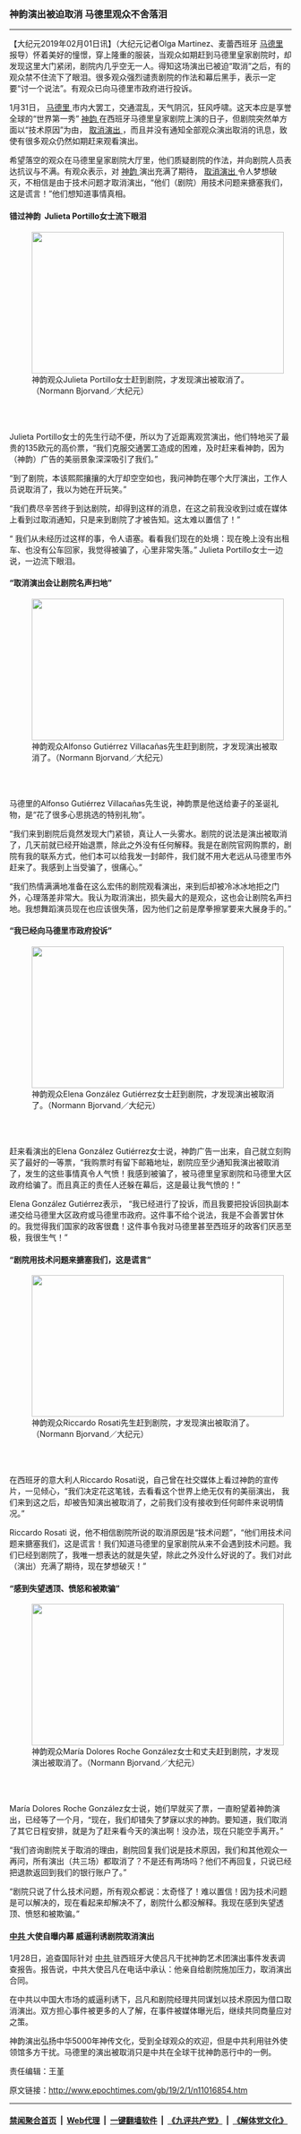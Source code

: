 ### 神韵演出被迫取消 马德里观众不舍落泪
------------------------

<p>
 【大纪元2019年02月01日讯】（大纪元记者Olga Martinez、麦蕾西班牙
 <a href="http://www.epochtimes.com/gb/tag/%E9%A9%AC%E5%BE%B7%E9%87%8C.html">
  马德里
 </a>
 报导）怀着美好的憧憬，穿上隆重的服装，当观众如期赶到马德里皇家剧院时，却发现这里大门紧闭，剧院内几乎空无一人。得知这场演出已被迫“取消”之后，有的观众禁不住流下了眼泪。很多观众强烈谴责剧院的作法和幕后黑手，表示一定要“讨一个说法”。有观众已向马德里市政府进行投诉。
</p>
<p>
 1月31日，
 <a href="http://www.epochtimes.com/gb/tag/%E9%A9%AC%E5%BE%B7%E9%87%8C.html">
  马德里
 </a>
 市内大罢工，交通混乱，天气阴沉，狂风呼啸。这天本应是享誉全球的“世界第一秀”
 <a href="http://www.epochtimes.com/gb/tag/%E7%A5%9E%E9%9F%B5.html">
  神韵
 </a>
 在西班牙马德里皇家剧院上演的日子，但剧院突然单方面以“技术原因”为由，
 <a href="http://www.epochtimes.com/gb/tag/%E5%8F%96%E6%B6%88%E6%BC%94%E5%87%BA.html">
  取消演出
 </a>
 ，而且并没有通知全部观众演出取消的讯息，致使有很多观众仍然如期赶来观看演出。
</p>
<p>
 希望落空的观众在马德里皇家剧院大厅里，他们质疑剧院的作法，并向剧院人员表达抗议与不满。有观众表示，对
 <a href="http://www.epochtimes.com/gb/tag/%E7%A5%9E%E9%9F%B5.html">
  神韵
 </a>
 演出充满了期待，
 <a href="http://www.epochtimes.com/gb/tag/%E5%8F%96%E6%B6%88%E6%BC%94%E5%87%BA.html">
  取消演出
 </a>
 令人梦想破灭，不相信是由于技术问题才取消演出，“他们（剧院）用技术问题来搪塞我们，这是谎言！”他们想知道事情真相。
</p>
<h4>
 错过神韵  Julieta Portillo女士流下眼泪
</h4>
<figure class="wp-caption aligncenter" id="attachment_11016876" style="width: 450px">
 <a href="http://i.epochtimes.com/assets/uploads/2019/02/3.jpeg">
  <img alt="" class="wp-image-11016876 size-medium" height="253" src="http://i.epochtimes.com/assets/uploads/2019/02/3-450x253.jpeg" width="450"/>
 </a>
 <br/><figcaption class="wp-caption-text">
  神韵观众Julieta Portillo女士赶到剧院，才发现演出被取消了。（Normann Bjorvand／大纪元）
 </figcaption><br/>
</figure><br/>
<p>
 Julieta Portillo女士的先生行动不便，所以为了近距离观赏演出，他们特地买了最贵的135欧元的高价票，“我们克服交通罢工造成的困难，及时赶来看神韵，因为（神韵）广告的美丽景象深深吸引了我们。”
</p>
<p>
 “到了剧院，本该熙熙攘攘的大厅却空空如也，我问神韵在哪个大厅演出，工作人员说取消了，我以为她在开玩笑。”
</p>
<p>
 “我们费尽辛苦终于到达剧院，却得到这样的消息，在这之前我没收到过或在媒体上看到过取消通知，只是来到剧院了才被告知。这太难以置信了！”
</p>
<p>
 “ 我们从未经历过这样的事，令人语塞。看看我们现在的处境：现在晚上没有出租车、也没有公车回家，我觉得被骗了，心里非常失落。” Julieta Portillo女士一边说，一边流下眼泪。
</p>
<h4>
 “取消演出会让剧院名声扫地”
</h4>
<figure class="wp-caption aligncenter" id="attachment_11016879" style="width: 450px">
 <a href="http://i.epochtimes.com/assets/uploads/2019/02/1.jpeg">
  <img alt="" class="wp-image-11016879 size-medium" height="253" src="http://i.epochtimes.com/assets/uploads/2019/02/1-450x253.jpeg" width="450"/>
 </a>
 <br/><figcaption class="wp-caption-text">
  神韵观众Alfonso Gutiérrez Villacañas先生赶到剧院，才发现演出被取消了。（Normann Bjorvand／大纪元）
 </figcaption><br/>
</figure><br/>
<p>
 马德里的Alfonso Gutiérrez Villacañas先生说，神韵票是他送给妻子的圣诞礼物，是“花了很多心思挑选的特别礼物”。
</p>
<p>
 “我们来到剧院后竟然发现大门紧锁，真让人一头雾水。剧院的说法是演出被取消了，几天前就已经开始退票，除此之外没有任何解释。我是在剧院官网购票的，剧院有我的联系方式，他们本可以给我发一封邮件，我们就不用大老远从马德里市外赶来了。我感到上当受骗了，很痛心。”
</p>
<p>
 “我们热情满满地准备在这么宏伟的剧院观看演出，来到后却被冷冰冰地拒之门外，心理落差非常大。我认为取消演出，损失最大的是观众，这也会让剧院名声扫地。我想舞蹈演员现在也应该很失落，因为他们之前是摩拳擦掌要来大展身手的。”
</p>
<h4>
 “我已经向马德里市政府投诉”
</h4>
<figure class="wp-caption aligncenter" id="attachment_11016877" style="width: 450px">
 <a href="http://i.epochtimes.com/assets/uploads/2019/02/2.jpeg">
  <img alt="" class="wp-image-11016877 size-medium" height="253" src="http://i.epochtimes.com/assets/uploads/2019/02/2-450x253.jpeg" width="450"/>
 </a>
 <br/><figcaption class="wp-caption-text">
  神韵观众Elena González Gutiérrez女士赶到剧院，才发现演出被取消了。（Normann Bjorvand／大纪元）
 </figcaption><br/>
</figure><br/>
<p>
 赶来看演出的Elena González Gutiérrez女士说，神韵广告一出来，自己就立刻购买了最好的一等票，“我购票时有留下邮箱地址，剧院应至少通知我演出被取消了，发生的这些事情真令人气愤！我感到被骗了，被马德里皇家剧院和马德里大区政府给骗了。而且真正的责任人还躲在幕后，这是最让我气愤的！”
</p>
<p>
 Elena González Gutiérrez表示， “我已经进行了投诉，而且我要把投诉回执副本递交给马德里大区政府或马德里市政府。这件事不给个说法，我是不会善罢甘休的。我觉得我们国家的政客很蠢！这件事令我对马德里甚至西班牙的政客们厌恶至极，我很生气！”
</p>
<h4>
 “剧院用技术问题来搪塞我们，这是谎言”
</h4>
<figure class="wp-caption aligncenter" id="attachment_11016875" style="width: 450px">
 <a href="http://i.epochtimes.com/assets/uploads/2019/02/4.jpeg">
  <img alt="" class="wp-image-11016875 size-medium" height="253" src="http://i.epochtimes.com/assets/uploads/2019/02/4-450x253.jpeg" width="450"/>
 </a>
 <br/><figcaption class="wp-caption-text">
  神韵观众Riccardo Rosati先生赶到剧院，才发现演出被取消了。（Normann Bjorvand／大纪元）
 </figcaption><br/>
</figure><br/>
<p>
 在西班牙的意大利人Riccardo Rosati说，自己曾在社交媒体上看过神韵的宣传片，一见倾心，“我们决定花这笔钱，去看看这个世界上绝无仅有的美丽演出， 我们来到这之后，却被告知演出被取消了，之前我们没有接收到任何邮件来说明情况。”
</p>
<p>
 Riccardo Rosati 说，他不相信剧院所说的取消原因是“技术问题”，“他们用技术问题来搪塞我们，这是谎言！我们知道马德里的皇家剧院从来不会遇到技术问题。我们已经到剧院了，我唯一想表达的就是失望，除此之外没什么好说的了。我们对此（演出）充满了期待，现在梦想破灭！”
</p>
<h4>
 “感到失望透顶、愤怒和被欺骗”
</h4>
<figure class="wp-caption aligncenter" id="attachment_11016874" style="width: 450px">
 <a href="http://i.epochtimes.com/assets/uploads/2019/02/5.jpeg">
  <img alt="" class="wp-image-11016874 size-medium" height="253" src="http://i.epochtimes.com/assets/uploads/2019/02/5-450x253.jpeg" width="450"/>
 </a>
 <br/><figcaption class="wp-caption-text">
  神韵观众María Dolores Roche González女士和丈夫赶到剧院，才发现演出被取消了。（Normann Bjorvand／大纪元）
 </figcaption><br/>
</figure><br/>
<p>
 María Dolores Roche González女士说，她们早就买了票，一直盼望着神韵演出，已经等了一个月，“现在，我们却错失了梦寐以求的神韵。要知道，我们取消了其它日程安排，就是为了赶来看今天的演出啊！没办法，现在只能空手离开。”
</p>
<p>
 “我们咨询剧院关于取消的理由，剧院回复我们说是技术原因，我们和其他观众一再问，所有演出（共三场）都取消了？不是还有两场吗？他们不再回复，只说已经把退款返回到我们的银行账户了。”
</p>
<p>
 “剧院只说了什么技术问题，所有观众都说：太奇怪了！难以置信！因为技术问题是可以解决的，现在看起来却解决不了，剧院什么都没解释。我现在感到失望透顶、愤怒和被欺骗。”
</p>
<h4>
 <a href="http://www.epochtimes.com/gb/tag/%E4%B8%AD%E5%85%B1.html">
  中共
 </a>
 大使自曝内幕 威逼利诱剧院取消演出
</h4>
<p>
 1月28日，追查国际针对
 <a href="http://www.epochtimes.com/gb/tag/%E4%B8%AD%E5%85%B1.html">
  中共
 </a>
 驻西班牙大使吕凡干扰神韵艺术团演出事件发表调查报告。报告说，中共大使吕凡在电话中承认：他亲自给剧院施加压力，取消演出合同。
</p>
<p>
 在中共以中国大市场的威逼利诱下，吕凡和剧院经理共同谋划以技术原因为借口取消演出。双方担心事件被更多的人了解，在事件被媒体曝光后，继续共同商量应对之策。
</p>
<p>
 神韵演出弘扬中华5000年神传文化，受到全球观众的欢迎，但是中共利用驻外使领馆多方干扰。马德里的演出被取消只是中共在全球干扰神韵恶行中的一例。
</p>
<p>
 责任编辑：王堇
</p>

原文链接：http://www.epochtimes.com/gb/19/2/1/n11016854.htm


------------------------
#### [禁闻聚合首页](https://github.com/gfw-breaker/banned-news/blob/master/README.md) &nbsp;|&nbsp; [Web代理](https://github.com/gfw-breaker/open-proxy/blob/master/README.md) &nbsp;|&nbsp; [一键翻墙软件](https://github.com/gfw-breaker/nogfw/blob/master/README.md) &nbsp;|&nbsp; [《九评共产党》](https://github.com/gfw-breaker/9ping.md/blob/master/README.md#九评之一评共产党是什么) &nbsp;|&nbsp; [《解体党文化》](https://github.com/gfw-breaker/jtdwh.md/blob/master/README.md#绪论)